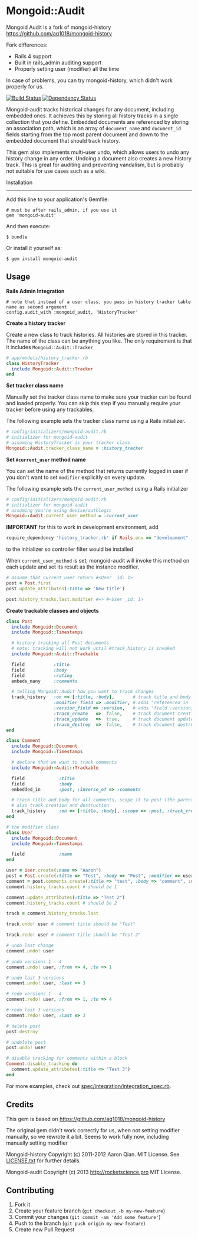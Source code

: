 Mongoid::Audit
==============

Mongoid Audit is a fork of mongoid-history https://github.com/aq1018/mongoid-history

Fork differences:
 * Rails 4 support
 * Built in rails_admin auditing support
 * Properly setting user (modifier) all the time

In case of problems, you can try mongoid-history, which didn't work properly for us.

[![Build Status](https://secure.travis-ci.org/rs-pro/mongoid-audit.png?branch=master)](http://travis-ci.org/rs-pro/mongoid-audit)
[![Dependency Status](https://gemnasium.com/rs-pro/mongoid-audit.png)](https://gemnasium.com/rs-pro/mongoid-audit)

Mongoid-audit tracks historical changes for any document, including embedded ones. It achieves this by storing all history tracks in a single collection that you define. Embedded documents are referenced by storing an association path, which is an array of `document_name` and `document_id` fields starting from the top most parent document and down to the embedded document that should track history.

This gem also implements multi-user undo, which allows users to undo any history change in any order. Undoing a document also creates a new history track. This is great for auditing and preventing vandalism, but is probably not suitable for use cases such as a wiki.

Installation
____________

Add this line to your application's Gemfile:

    # must be after rails_admin, if you use it
    gem 'mongoid-audit'

And then execute:

    $ bundle

Or install it yourself as:

    $ gem install mongoid-audit

Usage
-----

**Rails Admin Integration**

    # note that instead of a user class, you pass in history tracker table name as second argument
    config.audit_with :mongoid_audit, 'HistoryTracker'


**Create a history tracker**

Create a new class to track histories. All histories are stored in this tracker. The name of the class can be anything you like. The only requirement is that it includes `Mongoid::Audit::Tracker`

```ruby
# app/models/history_tracker.rb
class HistoryTracker
  include Mongoid::Audit::Tracker
end
```

**Set tracker class name**

Manually set the tracker class name to make sure your tracker can be found and loaded properly. You can skip this step if you manually require your tracker before using any trackables.

The following example sets the tracker class name using a Rails initializer.

```ruby
# config/initializers/mongoid-audit.rb
# initializer for mongoid-audit
# assuming HistoryTracker is your tracker class
Mongoid::Audit.tracker_class_name = :history_tracker
```

**Set `#current_user` method name**

You can set the name of the method that returns currently logged in user if you don't want to set `modifier` explicitly on every update.

The following example sets the `current_user_method` using a Rails initializer

```ruby
# config/initializers/mongoid-audit.rb
# initializer for mongoid-audit
# assuming you're using devise/authlogic
Mongoid::Audit.current_user_method = :current_user
```

**IMPORTANT**
for this to work in development environment, add
```ruby
require_dependency 'history_tracker.rb' if Rails.env == "development"
```
to the initializer so controller filter would be installed


When `current_user_method` is set, mongoid-audit will invoke this method on each update and set its result as the instance modifier.

```ruby
# assume that current_user return #<User _id: 1>
post = Post.first
post.update_attributes(:title => 'New title')

post.history_tracks.last.modifier #=> #<User _id: 1>
```

**Create trackable classes and objects**

```ruby
class Post
  include Mongoid::Document
  include Mongoid::Timestamps

  # history tracking all Post documents
  # note: tracking will not work until #track_history is invoked
  include Mongoid::Audit::Trackable

  field           :title
  field           :body
  field           :rating
  embeds_many     :comments

  # telling Mongoid::Audit how you want to track changes
  track_history   :on => [:title, :body],       # track title and body fields only, default is :all
                  :modifier_field => :modifier, # adds "referenced_in :modifier" to track who made the change, default is :modifier
                  :version_field => :version,   # adds "field :version, :type => Integer" to track current version, default is :version
                  :track_create   =>  false,    # track document creation, default is false
                  :track_update   =>  true,     # track document updates, default is true
                  :track_destroy  =>  false,    # track document destruction, default is false
end

class Comment
  include Mongoid::Document
  include Mongoid::Timestamps

  # declare that we want to track comments
  include Mongoid::Audit::Trackable

  field             :title
  field             :body
  embedded_in       :post, :inverse_of => :comments

  # track title and body for all comments, scope it to post (the parent)
  # also track creation and destruction
  track_history     :on => [:title, :body], :scope => :post, :track_create => true, :track_destroy => true
end

# the modifier class
class User
  include Mongoid::Document
  include Mongoid::Timestamps

  field             :name
end

user = User.create(:name => "Aaron")
post = Post.create(:title => "Test", :body => "Post", :modifier => user)
comment = post.comments.create(:title => "test", :body => "comment", :modifier => user)
comment.history_tracks.count # should be 1

comment.update_attributes(:title => "Test 2")
comment.history_tracks.count # should be 2

track = comment.history_tracks.last

track.undo! user # comment title should be "Test"

track.redo! user # comment title should be "Test 2"

# undo last change
comment.undo! user

# undo versions 1 - 4
comment.undo! user, :from => 4, :to => 1

# undo last 3 versions
comment.undo! user, :last => 3

# redo versions 1 - 4
comment.redo! user, :from => 1, :to => 4

# redo last 3 versions
comment.redo! user, :last => 3

# delete post
post.destroy

# undelete post
post.undo! user

# disable tracking for comments within a block
Comment.disable_tracking do
  comment.update_attributes(:title => "Test 3")
end
```
For more examples, check out [spec/integration/integration_spec.rb](https://github.com/aq1018/mongoid-history/blob/master/spec/integration/integration_spec.rb).

## Credits

This gem is based on https://github.com/aq1018/mongoid-history

The original gem didn't work correctly for us, when not setting modifier manually, so we rewrote it a bit.
Seems to work fully now, including manually setting modifier

Mongoid-history Copyright (c) 2011-2012 Aaron Qian. MIT License. See [LICENSE.txt](https://github.com/aq1018/mongoid-history/blob/master/LICENSE.txt) for further details.

Mongoid-audit Copyright (c) 2013 http://rocketscience.pro MIT License.

## Contributing

1. Fork it
2. Create your feature branch (`git checkout -b my-new-feature`)
3. Commit your changes (`git commit -am 'Add some feature'`)
4. Push to the branch (`git push origin my-new-feature`)
5. Create new Pull Request

